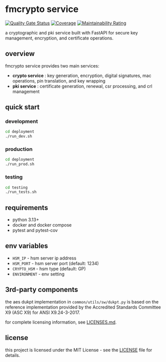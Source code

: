 # fmcrypto service

[![Quality Gate Status](https://sonarcloud.io/api/project_badges/measure?project=jagnd1_fmcrypto&metric=alert_status)](https://sonarcloud.io/summary/new_code?id=jagnd1_fmcrypto)
[![Coverage](https://sonarcloud.io/api/project_badges/measure?project=jagnd1_fmcrypto&metric=coverage)](https://sonarcloud.io/summary/new_code?id=jagnd1_fmcrypto)
[![Maintainability Rating](https://sonarcloud.io/api/project_badges/measure?project=jagnd1_fmcrypto&metric=sqale_rating)](https://sonarcloud.io/summary/new_code?id=jagnd1_fmcrypto)

a cryptographic and pki service built with FastAPI for secure key management, encryption, and certificate operations.

## overview

fmcrypto service provides two main services:

- **crypto service** : key generation, encryption, digital signatures, mac operations, pin translation, and key wrapping
- **pki service** : certificate generation, renewal, csr processing, and crl management

## quick start

### development
```bash
cd deployment
./run_dev.sh
```

### production
```bash
cd deployment
./run_prod.sh
```

### testing
```bash
cd testing
./run_tests.sh
```

## requirements

- python 3.13+
- docker and docker compose
- pytest and pytest-cov

## env variables

- `HSM_IP` - hsm server ip address
- `HSM_PORT` - hsm server port (default: 1234)
- `CRYPTO_HSM` - hsm type (default: GP)
- `ENVIRONMENT` - env setting


## 3rd-party components

the aes dukpt implementation in `common/utils/sw/dukpt.py` is based on the reference implementation provided by the Accredited Standards Committee X9 (ASC X9) for ANSI X9.24-3-2017.

for complete licensing information, see [LICENSES.md](LICENSES.md).

## license

this project is licensed under the MIT License - see the [LICENSE](LICENSE) file for details.
<!-- SonarCloud integration test - Sun Sep 21 10:30:04 IST 2025 -->

